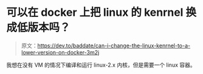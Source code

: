 # 可以在 docker 上把 linux 的 kenrnel 换成低版本吗？

> 原文：<https://dev.to/baddate/can-i-change-the-linux-kenrnel-to-a-lower-version-on-docker-3m2j>

我想在没有 VM 的情况下编译和运行 linux-2.x 内核，但是需要一个 linux 容器。